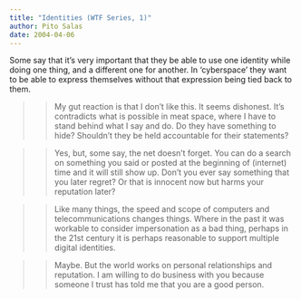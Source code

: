 ```yaml
---
title: "Identities (WTF Series, 1)"
author: Pito Salas
date: 2004-04-06
---
```




Some say that it’s very important that they be able to use one identity while
doing one thing, and a different one for another. In ‘cyberspace’ they want to
be able to express themselves without that expression being tied back to them.

>>

>> My gut reaction is that I don’t like this. It seems dishonest. It’s
contradicts what is possible in meat space, where I have to stand behind what
I say and do. Do they have something to hide? Shouldn’t they be held
accountable for their statements?

>>

>> Yes, but, some say, the net doesn’t forget. You can do a search on
something you said or posted at the beginning of (internet) time and it will
still show up. Don’t you ever say something that you later regret? Or that is
innocent now but harms your reputation later?

>>

>> Like many things, the speed and scope of computers and telecommunications
changes things. Where in the past it was workable to consider impersonation as
a bad thing, perhaps in the 21st century it is perhaps reasonable to support
multiple digital identities.

>>

>> Maybe. But the world works on personal relationships and reputation. I am
willing to do business with you because someone I trust has told me that you
are a good person.



